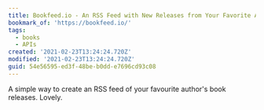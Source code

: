 ```yaml
---
title: Bookfeed.io - An RSS Feed with New Releases from Your Favorite Authors
bookmark_of: 'https://bookfeed.io/'
tags:
  - books
  - APIs
created: '2021-02-23T13:24:24.720Z'
modified: '2021-02-23T13:24:24.720Z'
guid: 54e56595-ed3f-48be-b0dd-e7696cd93c08
---
```

A simple way to create an RSS feed of your favourite author's book releases. Lovely.
